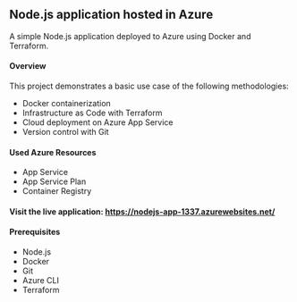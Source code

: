 ## Node.js application hosted in Azure
A simple Node.js application deployed to Azure using Docker and Terraform.

#### Overview
This project demonstrates a basic use case of the following methodologies:

- Docker containerization
- Infrastructure as Code with Terraform
- Cloud deployment on Azure App Service
- Version control with Git

#### Used Azure Resources

- App Service
- App Service Plan
- Container Registry

#### Visit the live application: https://nodejs-app-1337.azurewebsites.net/

#### Prerequisites
- Node.js
- Docker
- Git
- Azure CLI
- Terraform

